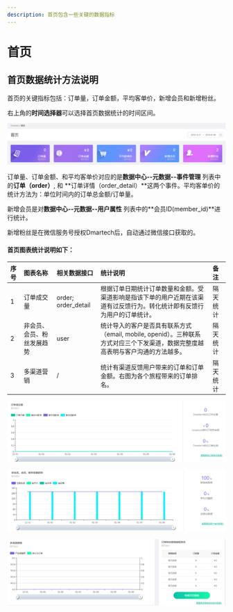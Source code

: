 ```yaml
---
description: 首页包含一些关键的数据指标
---
```


# 首页

## 首页数据统计方法说明

首页的关键指标包括：订单量，订单金额，平均客单价，新增会员和新增粉丝。

右上角的**时间选择器**可以选择首页数据统计的时间区间。

![&#x56FE;1&#x2014;&#x9996;&#x9875;&#x6570;&#x636E;&#x6307;&#x6807;](.gitbook/assets/image%20%28230%29.png)

订单量、订单金额、和平均客单价对应的是**数据中心--元数据--事件管理** 列表中的**订单（order）**, 和 **订单详情（order\_detail）**这两个事件。平均客单价的统计方法为：单位时间内的订单总金额/订单量。

新增会员是对**数据中心--元数据--用户属性** 列表中的**会员ID\(member\_id\)**进行统计。

新增粉丝是在微信服务号授权Dmartech后，自动通过微信接口获取的。

#### 首页图表统计说明如下：

| 序号 | 图表名称 | 相关数据接口 | 统计说明 | 备注 |
| :--- | :--- | :--- | :--- | :--- |
| 1 | 订单成交量 | order; order\_detail | 根据订单日期统计订单数量和金额。受渠道影响是指该下单的用户近期在该渠道有过反馈行为。转化统计即有反馈行为用户的订单统计。 | 隔天统计 |
| 2 | 非会员、会员、粉丝发展趋势 | user | 统计导入的客户是否具有联系方式（email, mobile, openid）。三种联系方式对应三个下发渠道，数据完整度越高表明与客户沟通的方法越多。 | 隔天统计 |
| 3 | 多渠道营销 | / | 统计有渠道反馈用户带来的订单和订单金额。右图为各个旅程带来的订单排名。 | 隔天统计 |

![&#x56FE;2&#x2014;&#x8BA2;&#x5355;&#x6210;&#x4EA4;&#x91CF;](.gitbook/assets/image%20%28229%29.png)

![&#x56FE;3&#x2014;&#x975E;&#x4F1A;&#x5458;&#x3001;&#x4F1A;&#x5458;&#x3001;&#x7C89;&#x4E1D;&#x53D1;&#x5C55;&#x8D8B;&#x52BF;](.gitbook/assets/image%20%28402%29.png)

![&#x56FE;4&#x2014;&#x591A;&#x6E20;&#x9053;&#x8425;&#x9500;](.gitbook/assets/image%20%28341%29.png)

